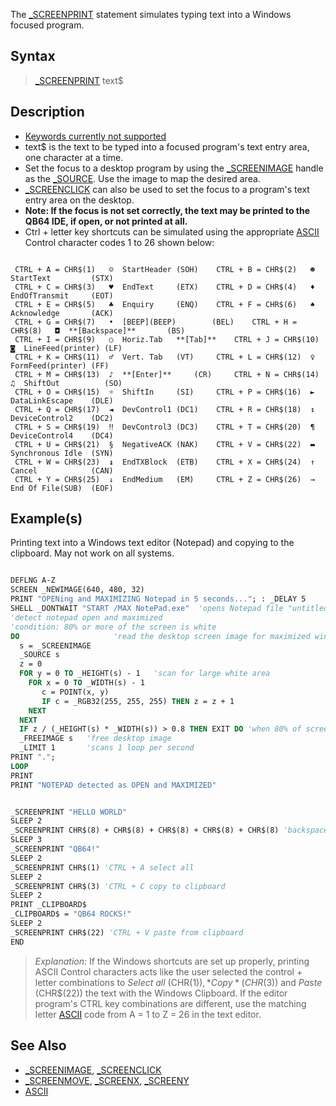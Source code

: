 The [_SCREENPRINT](_SCREENPRINT) statement simulates typing text into a Windows focused program.

## Syntax

> [_SCREENPRINT](_SCREENPRINT) text$

## Description

* [Keywords currently not supported](Keywords_currently_not_supported_by_QB64)
* text$ is the text to be typed into a focused program's text entry area, one character at a time.
* Set the focus to a desktop program by using the [_SCREENIMAGE](_SCREENIMAGE) handle as the [_SOURCE](_SOURCE). Use the image to map the desired area. 
* [_SCREENCLICK](_SCREENCLICK) can also be used to set the focus to a program's text entry area on the desktop.
* **Note: If the focus is not set correctly, the text may be printed to the QB64 IDE, if open, or not printed at all.**
* Ctrl + letter key shortcuts can be simulated using the appropriate [ASCII](ASCII) Control character codes 1 to 26 shown below:

```text

 CTRL + A = CHR$(1)   ☺  StartHeader (SOH)    CTRL + B = CHR$(2)   ☻  StartText         (STX)
 CTRL + C = CHR$(3)   ♥  EndText     (ETX)    CTRL + D = CHR$(4)   ♦  EndOfTransmit     (EOT)
 CTRL + E = CHR$(5)   ♣  Enquiry     (ENQ)    CTRL + F = CHR$(6)   ♠  Acknowledge       (ACK)
 CTRL + G = CHR$(7)   •  [BEEP](BEEP)        (BEL)    CTRL + H = CHR$(8)   ◘  **[Backspace]**       (BS)
 CTRL + I = CHR$(9)   ○  Horiz.Tab   **[Tab]**    CTRL + J = CHR$(10)  ◙  LineFeed(printer) (LF)
 CTRL + K = CHR$(11)  ♂  Vert. Tab   (VT)     CTRL + L = CHR$(12)  ♀  FormFeed(printer) (FF)
 CTRL + M = CHR$(13)  ♪  **[Enter]**     (CR)     CTRL + N = CHR$(14)  ♫  ShiftOut          (SO)
 CTRL + O = CHR$(15)  ☼  ShiftIn     (SI)     CTRL + P = CHR$(16)  ►  DataLinkEscape    (DLE)
 CTRL + Q = CHR$(17)  ◄  DevControl1 (DC1)    CTRL + R = CHR$(18)  ↕  DeviceControl2    (DC2)
 CTRL + S = CHR$(19)  ‼  DevControl3 (DC3)    CTRL + T = CHR$(20)  ¶  DeviceControl4    (DC4)
 CTRL + U = CHR$(21)  §  NegativeACK (NAK)    CTRL + V = CHR$(22)  ▬  Synchronous Idle  (SYN)
 CTRL + W = CHR$(23)  ↨  EndTXBlock  (ETB)    CTRL + X = CHR$(24)  ↑  Cancel            (CAN)
 CTRL + Y = CHR$(25)  ↓  EndMedium   (EM)     CTRL + Z = CHR$(26)  →  End Of File(SUB)  (EOF)                           

```

## Example(s)

Printing text into a Windows text editor (Notepad) and copying to the clipboard. May not work on all systems.

```vb

DEFLNG A-Z
SCREEN _NEWIMAGE(640, 480, 32)
PRINT "OPENing and MAXIMIZING Notepad in 5 seconds..."; : _DELAY 5
SHELL _DONTWAIT "START /MAX NotePad.exe"  'opens Notepad file "untitled.txt"
'detect notepad open and maximized
'condition: 80% or more of the screen is white
DO                     'read the desktop screen image for maximized window
  s = _SCREENIMAGE
  _SOURCE s
  z = 0
  FOR y = 0 TO _HEIGHT(s) - 1   'scan for large white area
    FOR x = 0 TO _WIDTH(s) - 1
       c = POINT(x, y)
       IF c = _RGB32(255, 255, 255) THEN z = z + 1
    NEXT
  NEXT
  IF z / (_HEIGHT(s) * _WIDTH(s)) > 0.8 THEN EXIT DO 'when 80% of screen is white
  _FREEIMAGE s   'free desktop image
  _LIMIT 1       'scans 1 loop per second
PRINT ".";
LOOP
PRINT
PRINT "NOTEPAD detected as OPEN and MAXIMIZED"


_SCREENPRINT "HELLO WORLD"
SLEEP 2
_SCREENPRINT CHR$(8) + CHR$(8) + CHR$(8) + CHR$(8) + CHR$(8) 'backspace 5 characters
SLEEP 3
_SCREENPRINT "QB64!"
SLEEP 2
_SCREENPRINT CHR$(1) 'CTRL + A select all
SLEEP 2
_SCREENPRINT CHR$(3) 'CTRL + C copy to clipboard
SLEEP 2
PRINT _CLIPBOARD$
_CLIPBOARD$ = "QB64 ROCKS!"
SLEEP 2
_SCREENPRINT CHR$(22) 'CTRL + V paste from clipboard
END 

```

> *Explanation:* If the Windows shortcuts are set up properly, printing ASCII Control characters acts like the user selected the control + letter combinations to *Select all* (CHR$(1)), *Copy* (CHR$(3)) and *Paste* (CHR$(22)) the text with the Windows Clipboard. If the editor program's CTRL key combinations are different, use the matching letter [ASCII](ASCII) code from A = 1 to Z = 26 in the text editor.

## See Also

* [_SCREENIMAGE](_SCREENIMAGE), [_SCREENCLICK](_SCREENCLICK)
* [_SCREENMOVE](_SCREENMOVE), [_SCREENX](_SCREENX), [_SCREENY](_SCREENY)
* [ASCII](ASCII)
